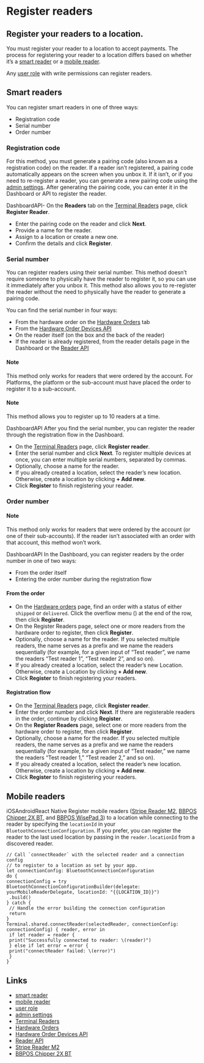 # Register readers

## Register your readers to a location.

You must register your reader to a location to accept payments. The process for
registering your reader to a location differs based on whether it’s a [smart
reader](https://docs.stripe.com/terminal/smart-readers) or a [mobile
reader](https://docs.stripe.com/terminal/mobile-readers).

Any [user role](https://docs.stripe.com/get-started/account/teams/roles) with
write permissions can register readers.

## Smart readers

You can register smart readers in one of three ways:

- Registration code
- Serial number
- Order number

### Registration code

For this method, you must generate a pairing code (also known as a registration
code) on the reader. If a reader isn’t registered, a pairing code automatically
appears on the screen when you unbox it. If it isn’t, or if you need to
re-register a reader, you can generate a new pairing code using the [admin
settings](https://docs.stripe.com/terminal/payments/setup-reader/stripe-reader-s700#settings).
After generating the pairing code, you can enter it in the Dashboard or API to
register the reader.

DashboardAPI- On the **Readers** tab on the [Terminal
Readers](https://dashboard.stripe.com/terminal/readers) page, click **Register
Reader**.
- Enter the pairing code on the reader and click **Next**.
- Provide a name for the reader.
- Assign to a location or create a new one.
- Confirm the details and click **Register**.

### Serial number

You can register readers using their serial number. This method doesn’t require
someone to physically have the reader to register it, so you can use it
immediately after you unbox it. This method also allows you to re-register the
reader without the need to physically have the reader to generate a pairing
code.

You can find the serial number in four ways:

- From the hardware order on the [Hardware
Orders](https://dashboard.stripe.com/terminal/hardware_orders) tab
- From the [Hardware Order Devices
API](https://docs.stripe.com/api/terminal/hardware_order_devices)
- On the reader itself (on the box and the back of the reader)
- If the reader is already registered, from the reader details page in the
Dashboard or the [Reader API](https://docs.stripe.com/api/terminal/readers)

#### Note

This method only works for readers that were ordered by the account. For
Platforms, the platform or the sub-account must have placed the order to
register it to a sub-account.

#### Note

This method allows you to register up to 10 readers at a time.

DashboardAPI
After you find the serial number, you can register the reader through the
registration flow in the Dashboard.

- On the [Terminal Readers](https://dashboard.stripe.com/terminal/readers) page,
click **Register reader**.
- Enter the serial number and click **Next**. To register multiple devices at
once, you can enter multiple serial numbers, separated by commas.
- Optionally, choose a name for the reader.
- If you already created a location, select the reader’s new location.
Otherwise, create a location by clicking **+ Add new**.
- Click **Register** to finish registering your reader.

### Order number

#### Note

This method only works for readers that were ordered by the account (or one of
their sub-accounts). If the reader isn’t associated with an order with that
account, this method won’t work.

DashboardAPI
In the Dashboard, you can register readers by the order number in one of two
ways:

- From the order itself
- Entering the order number during the registration flow

#### From the order

- On the [Hardware
orders](https://dashboard.stripe.com/terminal/hardware_orders) page, find an
order with a status of either `shipped` or `delivered`. Click the overflow menu
() at the end of the row, then click **Register**.
- On the Register Readers page, select one or more readers from the hardware
order to register, then click **Register**.
- Optionally, choose a name for the reader. If you selected multiple readers,
the name serves as a prefix and we name the readers sequentially (for example,
for a given input of “Test reader”, we name the readers “Test reader 1”, “Test
reader 2”, and so on).
- If you already created a location, select the reader’s new Location.
Otherwise, create a Location by clicking **+ Add new**.
- Click **Register** to finish registering your readers.

#### Registration flow

- On the [Terminal Readers](https://dashboard.stripe.com/terminal/readers) page,
click **Register reader**.
- Enter the order number and click **Next**. If there are registerable readers
in the order, continue by clicking **Register**.
- On the **Register Readers** page, select one or more readers from the hardware
order to register, then click **Register**.
- Optionally, choose a name for the reader. If you selected multiple readers,
the name serves as a prefix and we name the readers sequentially (for example,
for a given input of “Test reader,” we name the readers “Test reader 1,” “Test
reader 2,” and so on).
- If you already created a location, select the reader’s new location.
Otherwise, create a location by clicking **+ Add new**.
- Click **Register** to finish registering your readers.

## Mobile readers

iOSAndroidReact Native
Register mobile readers ([Stripe Reader
M2](https://docs.stripe.com/terminal/readers/stripe-m2), [BBPOS Chipper 2X
BT](https://docs.stripe.com/terminal/payments/connect-reader?reader-type=bluetooth#connect-reader),
and [BBPOS WisePad
3](https://docs.stripe.com/terminal/payments/connect-reader?reader-type=bluetooth#connect-reader))
to a location while connecting to the reader by specifying the `locationId` in
your `BluetoothConnectionConfiguration`. If you prefer, you can register the
reader to the last used location by passing in the `reader.locationId` from a
discovered reader.

```
// Call `connectReader` with the selected reader and a connection config
// to register to a location as set by your app.
let connectionConfig: BluetoothConnectionConfiguration
do {
connectionConfig = try BluetoothConnectionConfigurationBuilder(delegate:
yourMobileReaderDelegate, locationId: "{{LOCATION_ID}}")
 .build()
} catch {
 // Handle the error building the connection configuration
 return
}
Terminal.shared.connectReader(selectedReader, connectionConfig:
connectionConfig) { reader, error in
 if let reader = reader {
 print("Successfully connected to reader: \(reader)")
 } else if let error = error {
 print("connectReader failed: \(error)")
 }
}
```

## Links

- [smart reader](https://docs.stripe.com/terminal/smart-readers)
- [mobile reader](https://docs.stripe.com/terminal/mobile-readers)
- [user role](https://docs.stripe.com/get-started/account/teams/roles)
- [admin
settings](https://docs.stripe.com/terminal/payments/setup-reader/stripe-reader-s700#settings)
- [Terminal Readers](https://dashboard.stripe.com/terminal/readers)
- [Hardware Orders](https://dashboard.stripe.com/terminal/hardware_orders)
- [Hardware Order Devices
API](https://docs.stripe.com/api/terminal/hardware_order_devices)
- [Reader API](https://docs.stripe.com/api/terminal/readers)
- [Stripe Reader M2](https://docs.stripe.com/terminal/readers/stripe-m2)
- [BBPOS Chipper 2X
BT](https://docs.stripe.com/terminal/payments/connect-reader?reader-type=bluetooth#connect-reader)